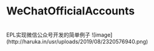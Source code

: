 # WeChatOfficialAccounts
<br>
EPL实现微信公众号开发的简单例子
![image](http://haruka.in/usr/uploads/2019/08/2320576940.png)

